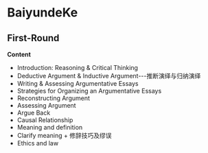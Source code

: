 # BaiyundeKe
## First-Round
**Content**

* Introduction: Reasoning & Critical Thinking
* Deductive Argument & Inductive Argument---推断演绎与归纳演绎
* Writing & Assessing Argumentative Essays
* Strategies for Organizing an Argumentative Essays
* Reconstructing Argument
* Assessing Argument
* Argue Back
* Causal Relationship
* Meaning and definition
* Clarify meaning + 修辞技巧及缪误
* Ethics and law